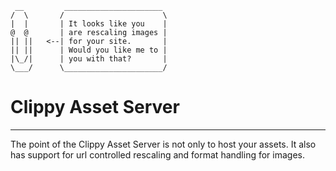      __         ______________________
    /  \       /                      \
    |  |       | It looks like you    |
    @  @       | are rescaling images |
    || ||   <--| for your site.       |
    || ||      | Would you like me to |
    |\_/|      | you with that?       |
    \___/      \______________________/

# Clippy Asset Server
-----------------------
The point of the Clippy Asset Server is not only to host your assets. It also has support
for url controlled rescaling and format handling for images.
